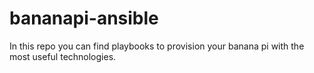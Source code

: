 # bananapi-ansible
In this repo you can find playbooks to provision your banana pi with the most useful technologies.
